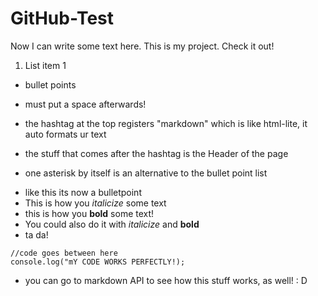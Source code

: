 # GitHub-Test

Now I can write some text here. This is my project. Check it out!
1. List item 1

- bullet points
- must put a space afterwards!

- the hashtag at the top registers "markdown" which is like html-lite, it auto formats ur text
- the stuff that comes after the hashtag is the Header of the page
- one asterisk by itself is an alternative to the bullet point list
* like this its now a bulletpoint
* This is how you *italicize* some text
* this is how you **bold** some text!
* You could also do it with _italicize_ and __bold__
* ta da!

```
//code goes between here
console.log("mY CODE WORKS PERFECTLY!);
```

* you can go to markdown API to see how this stuff works, as well! : D

